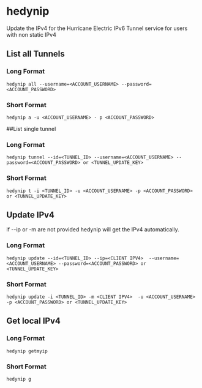 # hedynip
Update the IPv4 for the Hurricane Electric IPv6 Tunnel service for users with non static IPv4

## List all Tunnels
### Long Format
`hedynip all --username=<ACCOUNT_USERNAME> --password=<ACCOUNT_PASSWORD>`
### Short Format
`hedynip a -u <ACCOUNT_USERNAME> - p <ACCOUNT_PASSWORD>`

##List single tunnel
### Long Format
`hedynip tunnel --id=<TUNNEL_ID> --username=<ACCOUNT_USERNAME> --password=<ACCOUNT_PASSWORD> or <TUNNEL_UPDATE_KEY>`
### Short Format
`hedynip t -i <TUNNEL_ID> -u <ACCOUNT_USERNAME> -p <ACCOUNT_PASSWORD> or <TUNNEL_UPDATE_KEY>`

## Update IPv4
if --ip or -m are not provided hedynip will get the IPv4 automatically.
### Long Format
`hedynip update --id=<TUNNEL_ID> --ip=<CLIENT IPV4>  --username=<ACCOUNT_USERNAME> --password=<ACCOUNT_PASSWORD> or <TUNNEL_UPDATE_KEY>`
### Short Format
`hedynip update -i <TUNNEL_ID> -m <CLIENT IPV4>  -u <ACCOUNT_USERNAME> -p <ACCOUNT_PASSWORD> or <TUNNEL_UPDATE_KEY>`

## Get local IPv4
### Long Format
`hedynip getmyip`
### Short Format
`hedynip g`
